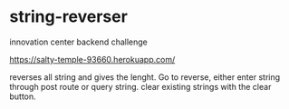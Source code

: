 # string-reverser
innovation center backend challenge 

https://salty-temple-93660.herokuapp.com/

reverses all string and gives the lenght.
Go to reverse, either enter string through post route or query string. clear existing strings with the clear button.
